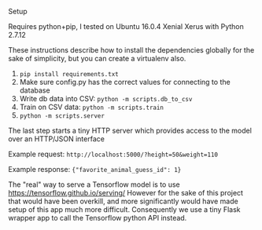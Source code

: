 Setup

Requires python+pip, I tested on Ubuntu 16.0.4 Xenial Xerus with Python 2.7.12

These instructions describe how to install the dependencies globally for the sake of simplicity, but you can create a virtualenv also.

1. `pip install requirements.txt`
2. Make sure config.py has the correct values for connecting to the database
3. Write db data into CSV: `python -m scripts.db_to_csv`
4. Train on CSV data: `python -m scripts.train`
5. `python -m scripts.server`

The last step starts a tiny HTTP server which provides access to the model over an HTTP/JSON interface

Example request:
`http://localhost:5000/?height=50&weight=110`

Example response:
`{"favorite_animal_guess_id": 1}`

The "real" way to serve a Tensorflow model is to use https://tensorflow.github.io/serving/
However for the sake of this project that would have been overkill, and more significantly would 
have made setup of this app much more difficult. Consequently we use a tiny 
Flask wrapper app to call the Tensorflow python API instead.

